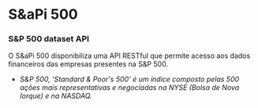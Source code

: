# S&aPi 500 
### S&P 500 dataset API

O S&aPi 500 disponibiliza uma API RESTful que permite acesso aos dados financeiros das empresas presentes na S&P 500. 
- *S&P 500, 'Standard & Poor's 500' é um índice composto pelas 500 ações mais representativas e negociadas na NYSE (Bolsa de Nova Iorque) e na NASDAQ.*